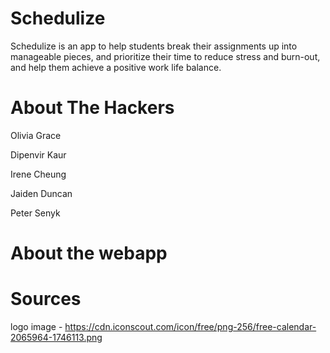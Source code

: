 # Schedulize

Schedulize is an app to help students break their assignments up into manageable pieces, and prioritize their time to reduce stress and burn-out, and help them achieve a positive work life balance. 

# About The Hackers

Olivia Grace

Dipenvir Kaur 

Irene Cheung

Jaiden Duncan

Peter Senyk


# About the webapp

# Sources
logo image - https://cdn.iconscout.com/icon/free/png-256/free-calendar-2065964-1746113.png